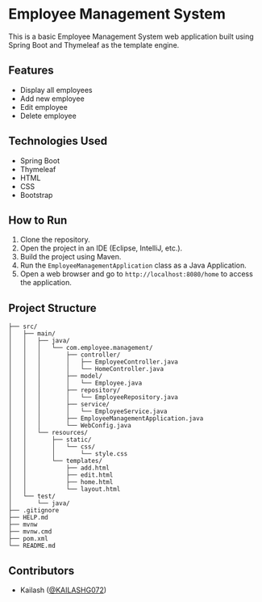 
# Employee Management System

This is a basic Employee Management System web application built using Spring Boot and Thymeleaf as the template engine.

## Features
- Display all employees
- Add new employee
- Edit employee
- Delete employee

## Technologies Used
- Spring Boot
- Thymeleaf
- HTML
- CSS
- Bootstrap

## How to Run
1. Clone the repository.
2. Open the project in an IDE (Eclipse, IntelliJ, etc.).
3. Build the project using Maven.
4. Run the `EmployeeManagementApplication` class as a Java Application.
5. Open a web browser and go to `http://localhost:8080/home` to access the application.

## Project Structure
```
├── src/
│   ├── main/
│   │   ├── java/
│   │   │   └── com.employee.management/
│   │   │       ├── controller/
│   │   │       │   ├── EmployeeController.java
│   │   │       │   └── HomeController.java
│   │   │       ├── model/
│   │   │       │   └── Employee.java
│   │   │       ├── repository/
│   │   │       │   └── EmployeeRepository.java
│   │   │       ├── service/
│   │   │       │   └── EmployeeService.java
│   │   │       ├── EmployeeManagementApplication.java
│   │   │       └── WebConfig.java
│   │   └── resources/
│   │       ├── static/
│   │       │   └── css/
│   │       │       └── style.css
│   │       └── templates/
│   │           ├── add.html
│   │           ├── edit.html
│   │           ├── home.html
│   │           └── layout.html
│   └── test/
│       └── java/
├── .gitignore
├── HELP.md
├── mvnw
├── mvnw.cmd
├── pom.xml
└── README.md
```

## Contributors
- Kailash ([@KAILASHG072](https://github.com/KAILASHG072))

